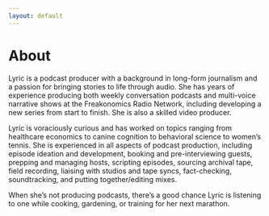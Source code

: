 ```yaml
---
layout: default
---
```


# About

Lyric is a podcast producer with a background in long-form journalism and a passion for bringing stories to life through audio. She has years of experience producing both weekly conversation podcasts and multi-voice narrative shows at the Freakonomics Radio Network, including developing a new series from start to finish. She is also a skilled video producer. 

Lyric is voraciously curious and has worked on topics ranging from healthcare economics to canine cognition to behavioral science to women’s tennis. She is experienced in all aspects of podcast production, including episode ideation and development, booking and pre-interviewing guests, prepping and managing hosts, scripting episodes, sourcing archival tape, field recording, liaising with studios and tape syncs, fact-checking, soundtracking, and putting together/editing mixes. 

When she’s not producing podcasts, there’s a good chance Lyric is listening to one while cooking, gardening, or training for her next marathon. 
